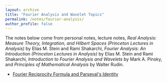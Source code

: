 ```yaml
---
layout: archive
title: "Fourier Analysis and Wavelet Topics"
permalink: /notes/fourier-analysis/
author_profile: false
---
```

The notes below come from personal notes, lecture notes, *Real Analysis: Measure Theory, Integration, and Hilbert Spaces (Princeton Lectures in Analysis)* by Elias M. Stein and Rami Shakarchi, 
*Fourier Analysis: An Introduction (Princeton Lectures in Analysis)* by Elias M. Stein and Rami Shakarchi, *Introduction to Fourier Analysis and Wavelets* by Mark A. Pinsky, and *Principles of Mathematical Analysis* by Walter Rudin.
- [Fourier Reciprocity Formula and Parseval's Identity](parseval-identity.md)
